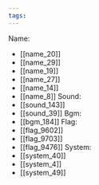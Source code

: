 ```yaml
---
tags:
---
```

Name:
- [[name_20]]
- [[name_29]]
- [[name_19]]
- [[name_27]]
- [[name_14]]
- [[name_8]]
Sound:
- [[sound_143]]
- [[sound_39]]
Bgm:
- [[bgm_184]]
Flag:
- [[flag_9602]]
- [[flag_9703]]
- [[flag_9476]]
System:
- [[system_40]]
- [[system_4]]
- [[system_49]]
